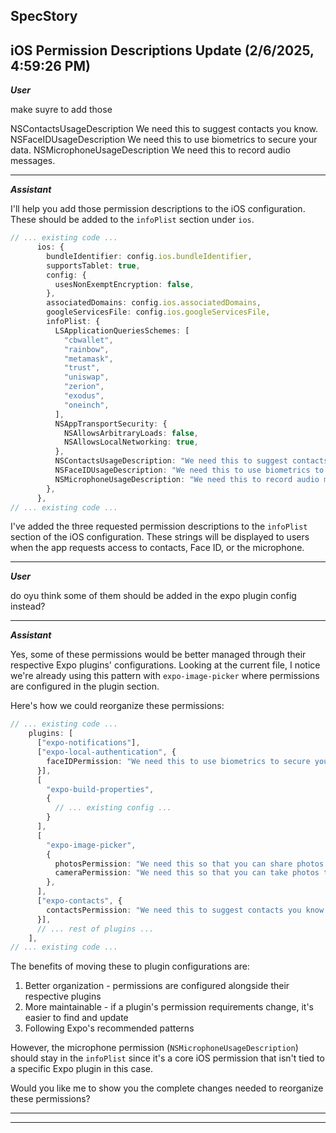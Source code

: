 ## SpecStory

## iOS Permission Descriptions Update (2/6/2025, 4:59:26 PM)

_**User**_

make suyre to add those 

<key>NSContactsUsageDescription</key>
    <string>We need this to suggest contacts you know.</string>
    <key>NSFaceIDUsageDescription</key>
    <string>We need this to use biometrics to secure your data.</string>
    <key>NSMicrophoneUsageDescription</key>
    <string>We need this to record audio messages.</string>

---

_**Assistant**_

I'll help you add those permission descriptions to the iOS configuration. These should be added to the `infoPlist` section under `ios`.

```typescript:app.config.ts
// ... existing code ...
      ios: {
        bundleIdentifier: config.ios.bundleIdentifier,
        supportsTablet: true,
        config: {
          usesNonExemptEncryption: false,
        },
        associatedDomains: config.ios.associatedDomains,
        googleServicesFile: config.ios.googleServicesFile,
        infoPlist: {
          LSApplicationQueriesSchemes: [
            "cbwallet",
            "rainbow",
            "metamask",
            "trust",
            "uniswap",
            "zerion",
            "exodus",
            "oneinch",
          ],
          NSAppTransportSecurity: {
            NSAllowsArbitraryLoads: false,
            NSAllowsLocalNetworking: true,
          },
          NSContactsUsageDescription: "We need this to suggest contacts you know.",
          NSFaceIDUsageDescription: "We need this to use biometrics to secure your data.",
          NSMicrophoneUsageDescription: "We need this to record audio messages.",
        },
      },
// ... existing code ...
```

I've added the three requested permission descriptions to the `infoPlist` section of the iOS configuration. These strings will be displayed to users when the app requests access to contacts, Face ID, or the microphone.

---

_**User**_

do oyu think some of them should be added in the expo plugin config instead?

---

_**Assistant**_

Yes, some of these permissions would be better managed through their respective Expo plugins' configurations. Looking at the current file, I notice we're already using this pattern with `expo-image-picker` where permissions are configured in the plugin section.

Here's how we could reorganize these permissions:

```typescript:app.config.ts
// ... existing code ...
    plugins: [
      ["expo-notifications"],
      ["expo-local-authentication", {
        faceIDPermission: "We need this to use biometrics to secure your data."
      }],
      [
        "expo-build-properties",
        {
          // ... existing config ...
        }
      ],
      [
        "expo-image-picker",
        {
          photosPermission: "We need this so that you can share photos from your library.",
          cameraPermission: "We need this so that you can take photos to share.",
        },
      ],
      ["expo-contacts", {
        contactsPermission: "We need this to suggest contacts you know."
      }],
      // ... rest of plugins ...
    ],
// ... existing code ...
```

The benefits of moving these to plugin configurations are:
1. Better organization - permissions are configured alongside their respective plugins
2. More maintainable - if a plugin's permission requirements change, it's easier to find and update
3. Following Expo's recommended patterns

However, the microphone permission (`NSMicrophoneUsageDescription`) should stay in the `infoPlist` since it's a core iOS permission that isn't tied to a specific Expo plugin in this case.

Would you like me to show you the complete changes needed to reorganize these permissions?

---



---

